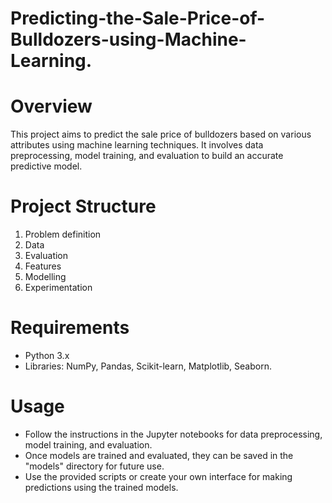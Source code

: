 # Predicting-the-Sale-Price-of-Bulldozers-using-Machine-Learning.

# Overview
This project aims to predict the sale price of bulldozers based on various attributes using machine learning techniques. It involves data preprocessing, model training, and evaluation to build an accurate predictive model.

# Project Structure
1. Problem definition
2. Data
3. Evaluation
4. Features
5. Modelling
6. Experimentation

# Requirements
* Python 3.x
* Libraries: NumPy, Pandas, Scikit-learn, Matplotlib, Seaborn.

# Usage
* Follow the instructions in the Jupyter notebooks for data preprocessing, model training, and evaluation.
* Once models are trained and evaluated, they can be saved in the "models" directory for future use.
* Use the provided scripts or create your own interface for making predictions using the trained models.
